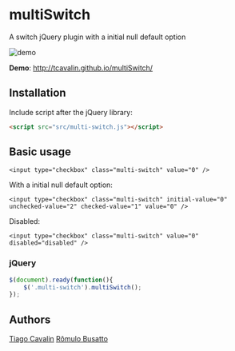 # multiSwitch
A switch jQuery plugin with a initial null default option

![demo](https://cloud.githubusercontent.com/assets/6153386/14571662/d4f6c450-0320-11e6-87c2-17c06a74a89f.gif)

**Demo**: http://tcavalin.github.io/multiSwitch/

## Installation ##

Include script after the jQuery library:

```html
<script src="src/multi-switch.js"></script>
```

## Basic usage ##

    <input type="checkbox" class="multi-switch" value="0" />

With a initial null default option:

    <input type="checkbox" class="multi-switch" initial-value="0" unchecked-value="2" checked-value="1" value="0" />

Disabled:

    <input type="checkbox" class="multi-switch" value="0" disabled="disabled" />

### jQuery
```js
$(document).ready(function(){
    $('.multi-switch').multiSwitch();
});
```

## Authors ##

[Tiago Cavalin](https://github.com/tcavalin)
[Rômulo Busatto](https://github.com/romulobusatto)
